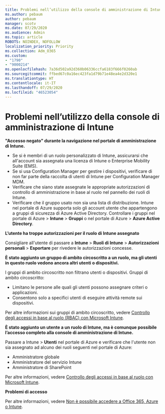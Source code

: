 ```yaml
---
title: Problemi nell’utilizzo della console di amministrazione di Intune
ms.author: pebaum
author: pebaum
manager: scotv
ms.date: 07/29/2020
ms.audience: Admin
ms.topic: article
ROBOTS: NOINDEX, NOFOLLOW
localization_priority: Priority
ms.collection: Adm_O365
ms.custom:
- "1790"
- "9000214"
ms.openlocfilehash: 7a36d502a92d360b06336ccfa6183f666f0260ab
ms.sourcegitcommit: ffbed67c0a16ec423fa1d79b71e48ea4e2d320e1
ms.translationtype: HT
ms.contentlocale: it-IT
ms.lasthandoff: 07/29/2020
ms.locfileid: "46523054"
---
```

# <a name="problems-using-the-intune-admin-console"></a>Problemi nell’utilizzo della console di amministrazione di Intune

**"Accesso negato" durante la navigazione nel portale di amministrazione di Intune.**

- Se si è membri di un ruolo personalizzato di Intune, assicurarsi che all'account sia assegnata una licenza di Intune o Enterprise Mobility Suite (EMS).
- Se si usa Configuration Manager per gestire i dispositivi, verificare di non far parte della raccolta di utenti di Intune per Configuration Manager MDM.
- Verificare che siano state assegnate le appropriate autorizzazioni di controllo di amministrazione in base al ruolo nel pannello dei ruoli di Intune.
- Verificare che il gruppo usato non sia una lista di distribuzione. Intune nel portale di Azure supporta solo gli account utente che appartengono a gruppi di sicurezza di Azure Active Directory. Controllare i gruppi nel portale di Azure > **Intune** > **Gruppi** o nel portale di Azure > **Azure Active Directory**.

**L’utente ha troppe autorizzazioni per il ruolo di Intune assegnato**

Consigliare all'utente di passare a **Intune** > **Ruoli di Intune** > **Autorizzazioni personali** > **Esportare** per rivedere le autorizzazioni concesse.

**È stato aggiunto un gruppo di ambito circoscritto a un ruolo, ma gli utenti in questo ruolo vedono ancora altri utenti o dispositivi.**

I gruppi di ambito circoscritto non filtrano utenti o dispositivi. Gruppi di ambito circoscritto:

- Limitano le persone alle quali gli utenti possono assegnare criteri o applicazioni.
- Consentono solo a specifici utenti di eseguire attività remote sui dispositivi.

Per altre informazioni sui gruppi di ambito circoscritto, vedere [Controllo degli accessi in base al ruolo (RBAC) con Microsoft Intune](https://docs.microsoft.com/intune/role-based-access-control).

**È stato aggiunto un utente a un ruolo di Intune, ma è comunque possibile l’accesso completo alla console di amministrazione di Intune.**

Passare a Intune > **Utenti** nel portale di Azure e verificare che l'utente non sia assegnato ad alcuno dei ruoli seguenti nel portale di Azure:

- Amministratore globale
- Amministratore del servizio Intune
- Amministratore di SharePoint

Per altre informazioni, vedere [Controllo degli accessi in base al ruolo con Microsoft Intune](https://docs.microsoft.com/intune/role-based-access-control).

**Problemi di accesso**

Per altre informazioni, vedere [Non è possibile accedere a Office 365, Azure o Intune](https://support.microsoft.com/help/2412085/you-can-t-sign-in-to-office-365-azure-or-intune).